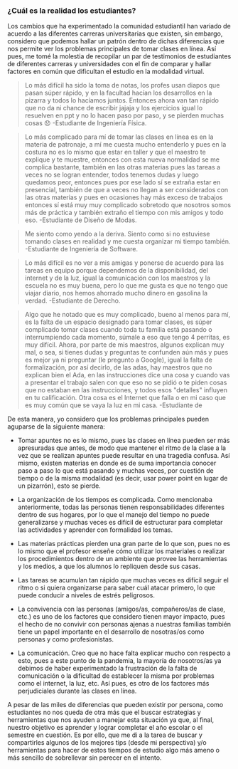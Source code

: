 ### ¿Cuál es la realidad los estudiantes?

Los cambios que ha experimentado la comunidad estudiantil han variado de acuerdo a las diferentes carreras universitarias que existen, sin embargo, considero que podemos hallar un patrón dentro de dichas diferencias que nos permite ver los problemas principales de tomar clases en línea. Así pues, me tomé la molestia de recopilar un par de testimonios de estudiantes de diferentes carreras y universidades con el fin de comparar y hallar factores en común que dificultan el estudio en la modalidad virtual.

> Lo más difícil ha sido la toma de notas, los profes usan diapos que pasan súper rápido, y en la facultad hacían los desarrollos en la pizarra y todos lo hacíamos juntos. Entonces ahora van tan rápido que no da ni chance de escribir jajaja y los ejercicios igual lo resuelven en ppt y no lo hacen paso por paso, y se pierden muchas cosas 😞
> -Estudiante de Ingeniería Física.

> Lo más complicado para mí de tomar las clases en línea es en la materia de patronaje, a mí me cuesta mucho entenderlo y pues en la costura no es lo mismo que estar en taller y que el maestro te explique y te muestre, entonces con esta nueva normalidad se me complica bastante, también en las otras materias pues las tareas a veces no se logran entender, todos tenemos dudas y luego quedamos peor, entonces pues por ese lado sí se extraña estar en presencial, también de que a veces no llegan a ser considerados con las otras materias y pues en ocasiones hay más exceso de trabajos entonces sí está muy muy complicado sobretodo que nosotros somos más de práctica y también extraño el tiempo con mis amigos y todo eso.
> -Estudiante de Diseño de Modas.

> Me siento como yendo a la deriva. Siento como si no estuviese tomando clases en realidad y me cuesta organizar mi tiempo también.
> -Estudiante de Ingeniería de Software.

> Lo más difícil es no ver a mis amigas y ponerse de acuerdo para las tareas en equipo porque dependemos de la disponibilidad, del internet y de la luz, igual la comunicación con los maestros y la escuela no es muy buena, pero lo que me gusta es que no tengo que viajar diario, nos hemos ahorrado mucho dinero en gasolina la verdad.
> -Estudiante de Derecho.

> Algo que he notado que es muy complicado, bueno al menos para mí, es la falta de un espacio designado para tomar clases, es súper complicado tomar clases cuando toda tu familia está pasando o interrumpiendo cada momento, súmale a eso que tengo 4 perritas, es muy difícil. Ahora, por parte de mis maestros, algunos explican muy mal, o sea, si tienes dudas y preguntas te confunden aún más y pues es mejor ya ni preguntar (le pregunto a Google), igual la falta de formalización, por así decirlo, de las adas, hay maestros que no explican bien el Ada, en las instrucciones dice una cosa y cuando vas a presentar el trabajo salen con que eso no se pidió o te piden cosas que no estaban en las instrucciones, y todos esos "detalles" influyen en tu calificación. Otra cosa es el Internet que falla o en mi caso que es muy común que se vaya la luz en mi casa.
> -Estudiante de 

De esta manera, yo considero que los problemas principales pueden aguparse de la siguiente manera:
- Tomar apuntes no es lo mismo, pues las clases en línea pueden ser más apresuradas que antes, de modo que mantener el ritmo de la clase a la vez que se realizan apuntes puede resultar en una tragedia confusa. Así mismo, existen materias en donde es de suma importancia conocer paso a paso lo que está pasando y muchas veces, por cuestión de tiempo o de la misma modalidad (es decir, usar power point en lugar de un pizarrón), esto se pierde.

- La organización de los tiempos es complicada. Como mencionaba anteriormente, todas las personas tienen responsabilidades diferentes dentro de sus hogares, por lo que el manejo del tiempo no puede generalizarse y muchas veces es difícil de estructurar para completar las actividades y aprender con formalidad los temas.

- Las materias prácticas pierden una gran parte de lo que son, pues no es lo mismo que el profesor enseñe cómo utilizar los materiales o realizar los procedimientos dentro de un ambiente que provee las herramientas y los medios, a que los alumnos lo repliquen desde sus casas.

- Las tareas se acumulan tan rápido que muchas veces es difícil seguir el ritmo o si quiera organizarse para saber cuál atacar primero, lo que puede conducir a niveles de estrés peligrosos.

- La convivencia con las personas (amigos/as, compañeros/as de clase, etc.) es uno de los factores que considero tienen mayor impacto, pues el hecho de no convivir con personas ajenas a nuestras familias también tiene un papel importante en el desarrollo de nosotras/os como personas y como profesionistas.

- La comunicación. Creo que no hace falta explicar mucho con respecto a esto, pues a este punto de la pandemia, la mayoría de nosotros/as ya debimos de haber experimentado la frustración de la falta de comunicación o la dificultad de establecer la misma por problemas como el internet, la luz, etc. Así pues, es otro de los factores más perjudiciales durante las clases en línea.

A pesar de las miles de diferencias que pueden existir por persona, como estudiantes no nos queda de otra más que el buscar estrategias y herramientas que nos ayuden a manejar esta situación ya que, al final, nuestro objetivo es aprender y lograr completar el año escolar o el semestre en cuestión. Es por ello, que me di a la tarea de buscar y compartirles algunos de los mejores tips (desde mi perspectiva) y/o herramientas para hacer de estos tiempos de estudio algo más ameno o más sencillo de sobrellevar sin perecer en el intento.